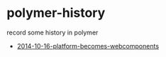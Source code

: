 polymer-history
============

record some history in polymer

* [2014-10-16-platform-becomes-webcomponents](https://github.com/Polymer/blog/blob/master/_posts/2014-10-16-platform-becomes-webcomponents.markdown)